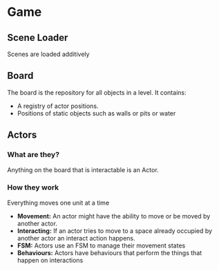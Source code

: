 # Game

## Scene Loader
Scenes are loaded additively

## Board
The board is the repository for all objects in a level. It contains:

* A registry of actor positions.
* Positions of static objects such as walls or pits or water

## Actors

### What are they?

Anything on the board that is interactable is an Actor.

### How they work

Everything moves one unit at a time

* __Movement:__ An actor might have the ability to move or be moved by another actor.
* __Interacting:__ If an actor tries to move to a space already occupied by another actor an interact action happens.
* __FSM:__ Actors use an FSM to manage their movement states
* __Behaviours:__ Actors have behaviours that perform the things that happen on interactions